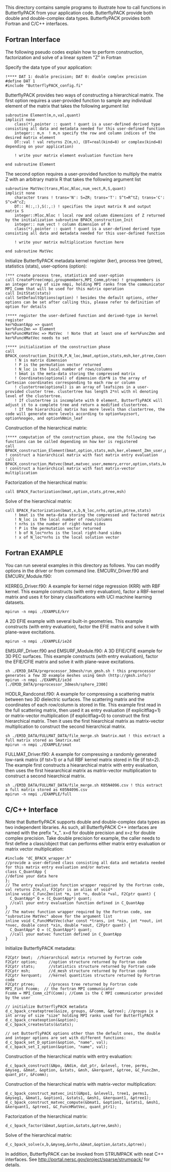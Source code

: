 This directory contains sample programs to illustrate how to call functions in ButterflyPACK from your application code. ButterflyPACK provide both double and double-complex data types. ButterflyPACK provides both Fortran and C/C++ interfaces.   

## Fortran Interface
The following pseudo codes explain how to perform construction, factorization and solve of a linear system "Z" in Fortran 

Specify the data type of your application: 
```
!**** DAT 1: double precision; DAT 0: double complex precision 
#define DAT 1 
#include "ButterflyPACK_config.fi"
```

ButterflyPACK provides two ways of constructing a hierarchical matrix. 
The first option requires a user-provided function to sample any individual element of the matrix that takes the following argument list
```
subroutine Element(m,n,val,quant)
implicit none
	class(*),pointer :: quant ! quant is a user-defined derived type consisting all data and metadata needed for this user-defined function 
	integer:: m,n  ! m,n specify the row and column indices of the desired matrix element
	DT::val ! val returns Z(m,n), (DT=real(kind=8) or complex(kind=8) depending on your application)  

	! write your matrix element evaluation function here	

end subroutine Element
```

The second option requires a user-provided function to multiply the matrix Z with an arbitrary matrix R that takes the following argument list 
```
subroutine MatVec(trans,Mloc,Nloc,num_vect,R,S,quant)
implicit none
	character trans ! trans='N': S=ZR; trans='T': S^t=R^tZ; trans='C': S^c=R^cZ;
	DT:: R(:,:),S(:,:) ! specifies the input matrix R and output matrix S
	integer::Mloc,Nloc ! local row and column dimensions of Z returned by the initialization subroutine BPACK_construction_Init
	integer:: num_vect ! column dimension of R
	class(*),pointer :: quant ! quant is a user-defined derived type consisting all data and metadata needed for this user-defined function
	
	! write your matrix multiplication function here	
	
end subroutine MatVec
```

Initialize ButterflyPACK metadata kernel register (ker), process tree (ptree), statistics (stats), user-options (option):
```
!*** create process tree, statistics and user-option
call CreatePtree(nmpi,groupmembers,MPI_Comm,ptree) ! groupmembers is an integer array of size nmpi, holding MPI ranks from the communicator MPI_Comm that will be used for this matrix operation
call InitStat(stats)
call SetDefaultOptions(option) ! besides the default options, other options can be set after calling this, please refer to definition of option for details

!**** register the user-defined function and derived-type in kernel register 
ker%QuantApp => quant
ker%FuncZmn => Element	
ker%FuncHMatVec => MatVec  ! Note that at least one of ker%FuncZmn and ker%FuncHMatVec needs to set

!**** initialization of the construction phase
call BPACK_construction_Init(N,P,N_loc,bmat,option,stats,msh,ker,ptree,Coordinates,clustertree) 
	! N is matrix dimension
	! P is the permutation vector returned
	! N_loc is the local number of rows/columns
	! bmat is the meta-data storing the compressed matrix
	! Coordinates(optional) of dimension dim*N is the array of Cartesian coordinates corresponding to each row or column 
	! clustertree(optional) is an array of leafsizes in a user-provided cluster tree. clustertree has length 2*nl with nl denoting level of the clustertree. 
	! If clustertree is incomplete with 0 element, ButterflyPACK will adjust it to a complete tree and return a modified clustertree. 
	! If the hierarchical matrix has more levels than clustertree, the code will generate more levels according to option%xyzsort, option%nogeo, and option%Nmin_leaf    
```

Construction of the hierarchical matrix: 
```	
!**** computation of the construction phase, one the following two functions can be called depending on how ker is registered
call BPACK_construction_Element(bmat,option,stats,msh,ker,element_Zmn_user,ptree) ! construct a hierarchical matrix with fast matrix entry evaluation
call BPACK_construction_Matvec(bmat,matvec_user,memory,error,option,stats,ker,ptree,msh) ! construct a hierarchical matrix with fast matrix-vector multiplication
```

Factorization of the hierarchical matrix: 
```
call BPACK_Factorization(bmat,option,stats,ptree,msh)	
```

Solve of the hierarchical matrix: 
```
call BPACK_Factorization(bmat,x,b,N_loc,nrhs,option,ptree,stats)
	! bmat is the meta-data storing the compressed and factored matrix
	! N_loc is the local number of rows/columns
	! nrhs is the number of right-hand sides
	! P is the permutation vector returned
	! b of N_loc*nrhs is the local right-hand sides
	! x of N_loc*nrhs is the local solution vector
```

## Fortran EXAMPLE
You can run several examples in this directory as follows. You can modify options in the driver or from command line. 
EMCURV_Driver.f90 and EMCURV_Module.f90: 

KERREG_Driver.f90: 
A example for kernel ridge regression (KRR) with RBF kernel. This example constructs (with entry evaluation), factor a RBF-kernel matrix and uses it for binary classifications with UCI machine learning datasets. 
```
mpirun -n nmpi ./EXAMPLE/krr 
```

A 2D EFIE example with several built-in geometries. This example constructs (with entry evaluation), factor the EFIE matrix and solve it with plane-wave excitations. 
```
mpirun -n nmpi ./EXAMPLE/ie2d 
```

EMSURF_Driver.f90 and EMSURF_Module.f90: 
A 3D EFIE/CFIE example for 3D PEC surfaces. This example constructs (with entry evaluation), factor the EFIE/CFIE matrix and solve it with plane-wave excitations. 
```
sh ./EM3D_DATA/preprocessor_3dmesh/run_gmsh.sh ! this preprocessor generates a few 3D example meshes using Gmsh (http://gmsh.info/) 
mpirun -n nmpi ./EXAMPLE/ie3d [./EM3D_DATA/preprocessor_3dmesh/sphere_2300]
```

HODLR_Randconst.f90: 
A example for compressing a scattering matrix between two 3D dielectric surfaces. The scattering matrix and the coordinates of each row/column is stored in file. This example first read in the full scattering matrix, then used it as entry evaluation (if explicitflag=1) or matrix-vector multiplication (if explicitflag=0) to construct the first hierarchical matrix. Then it uses the first hiearchical matrix as matrix-vector multiplication to construct the second hierarchical matrix. 
```
sh ./EM3D_DATA/FULLMAT_DATA/file_merge.sh Smatrix.mat ! this extract a full matrix stored as Smatrix.mat
mpirun -n nmpi ./EXAMPLE/smat 
```

FULLMAT_Driver.f90: 
A example for compressing a randomly generated low-rank matrix (if tst=1) or a full RBF kernel matrix stored in file (if tst=2). The example first constructs a hieararchical matrix with entry evaluation, then uses the first hieararchical matrix as matrix-vector multiplication to construct a second hiearchical matrix. 
```
sh ./EM3D_DATA/FULLMAT_DATA/file_merge.sh K05N4096.csv ! this extract a full matrix stored as K05N4096.csv
mpirun -n nmpi ./EXAMPLE/full 
```

## C/C++ Interface
Note that ButterflyPACK supports double and double-complex data types as two independent libraries. As such, all ButterflyPACK C++ interfaces are named with the prefix "x_". x=d for double precision and x=z for double complex precision. Take double precision for example, the caller needs to first define a class/object that can performs either matrix entry evaluation or matrix vector multiplication: 
```
#include "dC_BPACK_wrapper.h"
//provide a user-defined class consisting all data and metadata needed for this matrix entry evaluation and/or matvec
class C_QuantApp {
//define your data here
};
// The entry evaluation function wrapper required by the Fortran code, val returns Z(m,n), F2Cptr is an alias of void*
inline void C_FuncZmn(int *m, int *n, double *val, F2Cptr quant) {
  C_QuantApp* Q = (C_QuantApp*) quant;
  //call your entry evaluation function defined in C_QuantApp
}
// The matvec function wrapper required by the Fortran code, see "subroutine MatVec" above for the argument list
inline void C_FuncHMatVec(char const *trans, int *nin, int *nout, int *nvec, double const *xin, double *xout, C2Fptr quant) {
  C_QuantApp* Q = (C_QuantApp*) quant;
  //call your matvec function defined in C_QuantApp
}
```

Initialize ButterflyPACK metadata: 
```
F2Cptr bmat;  //hierarchical matrix returned by Fortran code
F2Cptr option;     //option structure returned by Fortran code
F2Cptr stats;      //statistics structure returned by Fortran code
F2Cptr msh;		   //d_mesh structure returned by Fortran code
F2Cptr kerquant;   //kernel quantities structure returned by Fortran code
F2Cptr ptree;      //process tree returned by Fortran code
MPI_Fint Fcomm;  // the fortran MPI communicator
Fcomm = MPI_Comm_c2f(Comm); //Comm is the C MPI communicator provided by the user 

// initialize ButterflyPACK metadata
d_c_bpack_createptree(&size, groups, &Fcomm, &ptree); //groups is a int array of size "size" holding MPI ranks used for ButterflyPACK
d_c_bpack_createoption(&option);
d_c_bpack_createstats(&stats);

// set ButterflyPACK options other than the default ones, the double and integer options are set with different functions:
d_c_bpack_set_D_option(&option, "name", val);
d_c_bpack_set_I_option(&option, "name", val);
```

Construction of the hierarchical matrix with entry evaluation:
```
d_c_bpack_construct(&Npo, &Ndim, dat_ptr, &nlevel, tree, perms, &myseg, &bmat, &option, &stats, &msh, &kerquant, &ptree, &C_FuncZmn, quant_ptr, &Fcomm);
```

Construction of the hierarchical matrix with matrix-vector multiplication:
```
d_c_bpack_construct_matvec_init(&Npo1, &nlevel1, tree1, perms1, &myseg1, &bmat1, &option1, &stats1, &msh1, &kerquant1, &ptree1);
d_c_bpack_construct_matvec_compute(&bmat1, &option1, &stats1, &msh1, &kerquant1, &ptree1, &C_FuncHMatVec, quant_ptr1);
```

Factorization of the hierarchical matrix: 
```
d_c_bpack_factor(&bmat,&option,&stats,&ptree,&msh);
```

Solve of the hierarchical matrix: 
```
d_c_bpack_solve(x,b,&myseg,&nrhs,&bmat,&option,&stats,&ptree);
```

In addition, ButterflyPACK can be invoked from STRUMPACK with neat C++ interfaces. See http://portal.nersc.gov/project/sparse/strumpack/ for details.   


